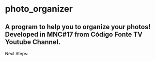 # photo_organizer
A program to help you to organize your photos! Developed in MNC#17 from Código Fonte TV Youtube Channel.
-------------------------------------------------------------------------------------------------------------
Next Steps:
